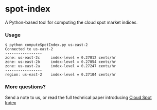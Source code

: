 # spot-index
A Python-based tool for computing the cloud spot market indices.

### Usage
```
$ python computeSpotIndex.py us-east-2
Connected to us-east-2
-----------------
zone: us-east-2c	 index-level = 0.27012 cents/hr
zone: us-east-2b	 index-level = 0.27054 cents/hr
zone: us-east-2a	 index-level = 0.27247 cents/hr
-----------------
region: us-east-2	 index-level = 0.27104 cents/hr

```

### More questions?
Send a note to us, or read the full technical paper introducing [Cloud Spot Index](IMC2017.pdf)
